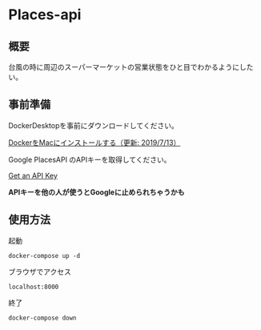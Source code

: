 # Places-api

## 概要

台風の時に周辺のスーパーマーケットの営業状態をひと目でわかるようにしたい。

## 事前準備

DockerDesktopを事前にダウンロードしてください。


[DockerをMacにインストールする（更新: 2019/7/13）](https://qiita.com/kurkuru/items/127fa99ef5b2f0288b81)



Google PlacesAPI のAPIキーを取得してください。

[Get an API Key](https://developers.google.com/places/web-service/get-api-key)

**APIキーを他の人が使うとGoogleに止められちゃうかも**


## 使用方法

起動
```
docker-compose up -d
```

ブラウザでアクセス
```
localhost:8000
```

終了
```
docker-compose down
```
